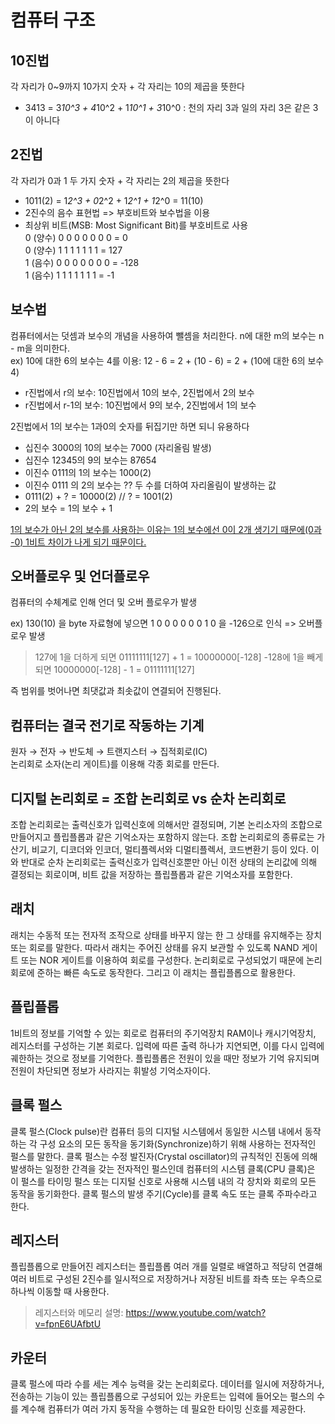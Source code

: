 # 컴퓨터 구조

## 10진법
각 자리가 0~9까지 10가지 숫자 + 각 자리는 10의 제곱을 뜻한다  
* 3413 = 3*10^3 + 4*10^2 + 1*10^1 + 3*10^0 : 천의 자리 3과 일의 자리 3은 같은 3이 아니다

## 2진법 

각 자리가 0과 1 두 가지 숫자 + 각 자리는 2의 제곱을 뜻한다  
* 1011(2) = 1*2^3 + 0*2^2 + 1*2^1 + 1*2^0 = 11(10)  
* 2진수의 음수 표현법 => 부호비트와 보수법을 이용
* 최상위 비트(MSB: Most Significant Bit)를 부호비트로 사용  
    0 (양수) 0 0 0 0 0 0 0 = 0   
    0 (양수) 1 1 1 1 1 1 1 = 127  
    1 (음수) 0 0 0 0 0 0 0 = -128  
    1 (음수) 1 1 1 1 1 1 1 = -1   

## 보수법

컴퓨터에서는 덧셈과 보수의 개념을 사용하여 뺄셈을 처리한다. n에 대한 m의 보수는 n - m을 의미한다.   
ex) 10에 대한 6의 보수는 4를 이용: 12 - 6 = 2 + (10 - 6) = 2 + (10에 대한 6의 보수 4)  

* r진법에서 r의 보수: 10진법에서 10의 보수, 2진법에서 2의 보수
* r진법에서 r-1의 보수: 10진법에서 9의 보수, 2진법에서 1의 보수

2진법에서 1의 보수는 1과0의 숫자를 뒤집기만 하면 되니 유용하다
* 십진수 3000의 10의 보수는 7000 (자리올림 발생)
* 십진수 12345의 9의 보수는 87654 
* 이진수 0111의 1의 보수는 1000(2)
* 이진수 0111 의 2의 보수는 ??  두 수를 더하여 자리올림이 발생하는 값
* 0111(2) + ? = 10000(2) //   ? = 1001(2)  
* 2의 보수 = 1의 보수 + 1

<u>1의 보수가 아닌 2의 보수를 사용하는 이유는 
1의 보수에선 0이 2개 생기기 때문에(0과 -0) 1비트 차이가 나게 되기 때문이다.</u>                                                        



## 오버플로우 및 언더플로우

컴퓨터의 수체계로 인해 언더 및 오버 플로우가 발생 

ex) 130(10) 을 byte 자료형에 넣으면 1 0 0 0 0 0 0 1 0 을 -126으로 인식  => 오버플로우 발생 
  
>127에 1을 더하게 되면
01111111[127] + 1 = 10000000[-128]
-128에 1을 빼게 되면
10000000[-128] - 1 = 01111111[127]

즉 범위를 벗어나면 최댓값과 최솟값이 연결되어 진행된다. 

## 컴퓨터는 결국 전기로 작동하는 기계
원자 → 전자 → 반도체 → 트랜지스터 → 집적회로(IC)  
논리회로 소자(논리 게이트)를 이용해 각종 회로를 만든다. 

## 디지털 논리회로 = 조합 논리회로 vs 순차 논리회로
조합 논리회로는 출력신호가 입력신호에 의해서만 결정되며, 기본 논리소자의 조합으로 만들어지고 플립플롭과 같은 기억소자는 포함하지 않는다. 조합 논리회로의 종류로는 가산기, 비교기, 디코더와 인코더, 멀티플렉서와 디멀티플렉서, 코드변환기 등이 있다. 이와 반대로 순차 논리회로는 출력신호가 입력신호뿐만 아닌 이전 상태의 논리값에 의해 결정되는 회로이며, 비트 값을 저장하는 플립플롭과 같은 기억소자를 포함한다. 

## 래치 
래치는 수동적 또는 전자적 조작으로 상태를 바꾸지 않는 한 그 상태를 유지해주는 장치 또는 회로를 말한다. 따라서 래치는 주어진 상태를 유지 보관할 수 있도록 NAND 게이트 또는 NOR 게이트를 이용하여 회로를 구성한다. 논리회로로 구성되었기 때문에 논리회로에 준하는 빠른 속도로 동작한다. 그리고 이 래치는 플립플롭으로 활용한다.

## 플립플롭
1비트의 정보를 기억할 수 있는 회로로 컴퓨터의 주기억장치 RAM이나 캐시기억장치, 레지스터를 구성하는 기본 회로다. 입력에 따른 출력 하나가 지연되면, 이를 다시 입력에 궤한하는 것으로 정보를 기억한다. 플립플롭은 전원이 있을 때만 정보가 기억 유지되며 전원이 차단되면 정보가 사라지는 휘발성 기억소자이다. 

## 클록 펄스
클록 펄스(Clock pulse)란 컴퓨터 등의 디지털 시스템에서 동일한 시스템 내에서 동작하는 각 구성 요소의 모든 동작을 동기화(Synchronize)하기 위해 사용하는 전자적인 펄스를 말한다. 클록 펄스는 수정 발진자(Crystal oscillator)의 규칙적인 진동에 의해 발생하는 일정한 간격을 갖는 전자적인 펄스인데 컴퓨터의 시스템 클록(CPU 클록)은 이 펄스를 타이밍 펄스 또는 디지털 신호로 사용해 시스템 내의 각 장치와 회로의 모든 동작을 동기화한다. 클록 펄스의 발생 주기(Cycle)를 클록 속도 또는 클록 주파수라고 한다. 

## 레지스터 
플립플롭으로 만들어진 레지스터는 플립플롭 여러 개를 일렬로 배열하고 적당히 연결해 여러 비트로 구성된 2진수를 일시적으로 저장하거나 저장된 비트를 좌측 또는 우측으로 하나씩 이동할 때 사용한다. 

 > 레지스터와 메모리 설명: https://www.youtube.com/watch?v=fpnE6UAfbtU

## 카운터 
클록 펄스에 따라 수를 세는 계수 능력을 갖는 논리회로다. 데이터를 일시에 저장하거나, 전송하는 기능이 있는 플립플롭으로 구성되어 있는 카운트는 입력에 들어오는 펄스의 수를 계수해 컴퓨터가 여러 가지 동작을 수행하는 데 필요한 타이밍 신호를 제공한다. 


    
​